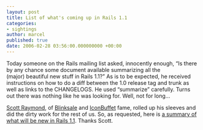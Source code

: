 ```yaml
---
layout: post
title: List of what's coming up in Rails 1.1
categories:
- sightings
author: marcel
published: true
date: 2006-02-28 03:56:00.000000000 +00:00
---
```

<p>Today someone on the Rails mailing list asked, innocently enough, &#8220;Is there by any chance some document available summarizing all the<br />
(major) beautiful new stuff in Rails 1.1?&#8221; As is to be expected, he received instructions on how to do a diff between the 1.0 release tag and trunk as well as links to the <span class="caps">CHANGELOGS</span>. He used &#8220;summarize&#8221; carefully. Turns out there was nothing like he was looking for. Well, not for long&#8230;</p>
<p><a href="http://scottraymond.net">Scott Raymond</a>, of <a href="http://www.blinksale.com/">Blinksale</a> and <a href="http://iconbuffet.com/">IconBuffet</a> fame, rolled up his sleeves and did the dirty work for the rest of us. So, as requested, here is <a href="http://scottraymond.net/articles/2006/02/28/rails-1.1">a summary of what will be new in Rails 1.1</a>. Thanks Scott.</p>